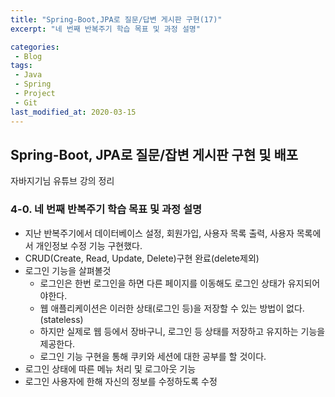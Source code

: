 ```yaml
---
title: "Spring-Boot,JPA로 질문/답변 게시판 구현(17)"
excerpt: "네 번째 반복주기 학습 목표 및 과정 설명"

categories:
 - Blog
tags:
 - Java
 - Spring
 - Project
 - Git
last_modified_at: 2020-03-15
---
```




## Spring-Boot, JPA로 질문/잡변 게시판 구현 및 배포

자바지기님 유튜브 강의 정리

### 4-0. 네 번째 반복주기 학습 목표 및 과정 설명

* 지난 반복주기에서 데이터베이스 설정, 회원가입, 사용자 목록 출력, 사용자 목록에서 개인정보 수정 기능 구현했다.
* CRUD(Create, Read, Update, Delete)구현 완료(delete제외)
* 로그인 기능을 살펴볼것
  * 로그인은 한번 로그인을 하면 다른 페이지를 이동해도 로그인 상태가 유지되어야한다.
  * 웹 애플리케이션은 이러한 상태(로그인 등)을 저장할 수 있는 방법이 없다.(stateless)
  * 하지만 실제로 웹 등에서 장바구니, 로그인 등 상태를 저장하고 유지하는 기능을 제공한다.
  * 로그인 기능 구현을 통해 쿠키와 세션에 대한 공부를 할 것이다.
* 로그인 상태에 따른 메뉴 처리 및 로그아웃 기능
* 로그인 사용자에 한해 자신의 정보를 수정하도록 수정

